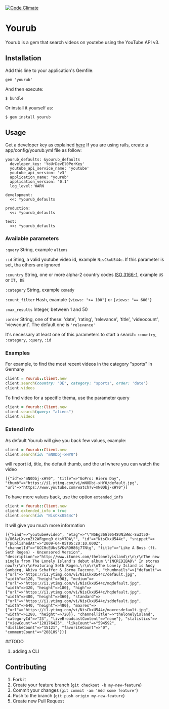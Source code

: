 [![Code Climate](https://codeclimate.com/github/edap/yourub.png)](https://codeclimate.com/github/edap/yourub)

# Yourub
Yourub is a gem that search videos on youtebe using the YouTube API v3.

## Installation

Add this line to your application's Gemfile:

    gem 'yourub'

And then execute:

    $ bundle

Or install it yourself as:

    $ gem install yourub

## Usage

Get a developer key as explained [here](http://www.youtube.com/watch?v=Im69kzhpR3I)
If you are using rails, create a app/config/yourub.yml file as follow:
```
yourub_defaults: &yourub_defaults
  developer_key: 'YoUrDevEl0PerKey'
  youtube_api_service_name: 'youtube'
  youtube_api_version: 'v3'
  application_name: "yourub"
  application_version: "0.1"
  log_level: WARN

development:
  <<: *yourub_defaults

production:
  <<: *yourub_defaults

test:
  <<: *yourub_defaults
```

### Available parameters
`:query` String, example `aliens`

`:id` Sting, a valid youtube video id, example `NisCkxU544c`. If this parameter is set, tha others are ignored

`:country` String, one or more alpha-2 country codes [ISO 3166-1](http://www.iso.org/iso/country_codes/iso_3166_code_lists/country_names_and_code_elements.htm), example `US` or `IT, DE`

`:category` String, example `comedy`

`:count_filter` Hash, example `{views: ">= 100"}` or `{views: "== 600"}`

`:max_results` Integer, between 1 and 50

`:order` String, one of these: 'date', 'rating', 'relevance', 'title', 'videocount', 'viewcount'. The default one is `'relevance'`

It's necessary at least one of this parameters to start a search: `:country`, `:category`, `:query`, `:id`
 
### Examples

For example, to find the most recent videos in the category "sports" in Germany
```ruby
client = Yourub::Client.new
client.search(country: "DE", category: "sports", order: 'date')
client.videos
```

To find video for a specific thema, use the parameter query

```ruby
client = Yourub::Client.new
client.search(query: "aliens")
client.videos
```

### Extend Info
As default Yourub will give you back few values, example:

```ruby
client = Yourub::Client.new
client.search(id: "mN0Dbj-xHY0")
```
will report id, title, the default thumb, and the url where you can watch the video
```
[{"id"=>"mN0Dbj-xHY0", "title"=>"GoPro: Hiero Day", "thumb"=>"https://i1.ytimg.com/vi/mN0Dbj-xHY0/default.jpg", "url"=>"https://www.youtube.com/watch?v=mN0Dbj-xHY0"}]
```

To have more values back, use the option `extended_info`
```ruby
client = Yourub::Client.new
client.extended_info = true
client.search(id: "NisCkxU544c")
```
It will give you much more information
```
[{"kind"=>"youtube#video", "etag"=>"\"N5Eg36Gl054SUNiWWc-Su3t5O-k/U6AzLXvcnZt2WFqpnq9_dksV7DA\"", "id"=>"NisCkxU544c", "snippet"=>{"publishedAt"=>"2009-04-05T05:20:10.000Z", "channelId"=>"UCCHcEUksSVKsRDH86j77Ntg", "title"=>"Like A Boss (ft. Seth Rogen) - Uncensored Version", "description"=>"http://www.itunes.com/thelonelyisland\r\n\r\nThe new single from The Lonely Island's debut album \"INCREDIBAD\" In stores now!\r\n\r\nFeaturing Seth Rogen.\r\n\r\nThe Lonely Island is Andy Samberg, Akiva Schaffer & Jorma Taccone.", "thumbnails"=>{"default"=>{"url"=>"https://i1.ytimg.com/vi/NisCkxU544c/default.jpg", "width"=>120, "height"=>90}, "medium"=>{"url"=>"https://i1.ytimg.com/vi/NisCkxU544c/mqdefault.jpg", "width"=>320, "height"=>180}, "high"=>{"url"=>"https://i1.ytimg.com/vi/NisCkxU544c/hqdefault.jpg", "width"=>480, "height"=>360}, "standard"=>{"url"=>"https://i1.ytimg.com/vi/NisCkxU544c/sddefault.jpg", "width"=>640, "height"=>480}, "maxres"=>{"url"=>"https://i1.ytimg.com/vi/NisCkxU544c/maxresdefault.jpg", "width"=>1280, "height"=>720}}, "channelTitle"=>"thelonelyisland", "categoryId"=>"23", "liveBroadcastContent"=>"none"}, "statistics"=>{"viewCount"=>"120176425", "likeCount"=>"594592", "dislikeCount"=>"15121", "favoriteCount"=>"0", "commentCount"=>"208109"}}]
```

##TODO

1. adding a CLI

## Contributing

1. Fork it
2. Create your feature branch (`git checkout -b my-new-feature`)
3. Commit your changes (`git commit -am 'Add some feature'`)
4. Push to the branch (`git push origin my-new-feature`)
5. Create new Pull Request
